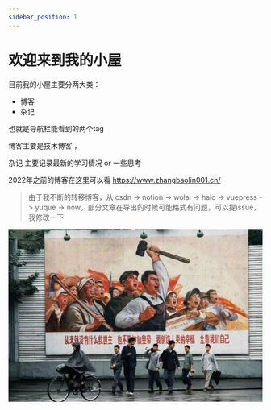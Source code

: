 ```yaml
---
sidebar_position: 1
---
```


# 欢迎来到我的小屋
目前我的小屋主要分两大类：
- 博客
- 杂记

也就是导航栏能看到的两个tag

博客主要是技术博客 ，

杂记 主要记录最新的学习情况 or 一些思考

2022年之前的博客在这里可以看 https://www.zhangbaolin001.cn/

> 由于我不断的转移博客，从 csdn -> notion -> wolai -> halo -> vuepress -> yuque -> now，部分文章在导出的时候可能格式有问题，可以提issue，我修改一下


![Locale Dropdown](./img/dobyself.jpg)
